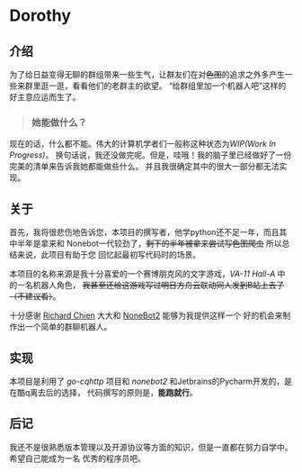 # Dorothy

## 介绍

为了给日益变得无聊的群组带来一些生气，让群友们在对~~色图~~的追求之外多产生一些来群里逛一逛，看看他们的老群主的欲望。
“给群组里加一个机器人吧”这样的好主意应运而生了。

>### 她能做什么？

现在的话，什么都不能。伟大的计算机学者们一般称这种状态为*WIP(Work In Progress)*。
换句话说，我还没做完呢。但是，哇哦！我的脑子里已经做好了一份完美的清单来告诉我她都能做些什么。
并且我很确定其中的很大一部分都无法实现。

## 关于

首先，我将很悲伤地告诉您，本项目的撰写者，他学python还不足一年，而且其中半年是拿来和
Nonebot一代较劲了，~~剩下的半年被拿来尝试写色图爬虫~~ 所以总结来说，此项目有助于您
回忆起最初写代码时的场景。

本项目的名称来源是我十分喜爱的一个赛博朋克风的文字游戏，*VA-11 Hall-A* 中的一名机器人角色，
~~我甚至还给这游戏写过明日方舟云联动同人发到B站上去了（不建议看）~~。

十分感谢 [Richard Chien](https://github.com/richardchien) 大大和
[NoneBot2](https://github.com/nonebot/nonebot2) 能够为我提供这样一个
好的机会来制作出一个简单的群聊机器人。

## 实现

本项目是利用了 *go-cqhttp* 项目和 *nonebot2* 和Jetbrains的Pycharm开发的，是在酷q离去后的选择，
代码撰写的原则是，**能跑就行**。

## 后记

我还不是很熟悉版本管理以及开源协议等方面的知识，但是一直都在努力自学中。希望自己能成为一名
优秀的程序员吧。




